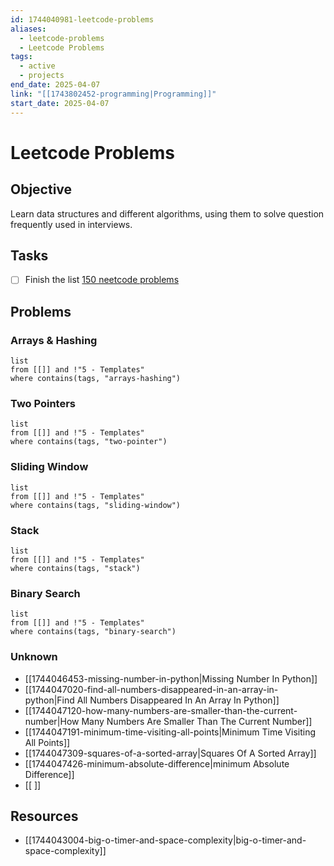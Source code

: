 ```yaml
---
id: 1744040981-leetcode-problems
aliases:
  - leetcode-problems
  - Leetcode Problems
tags:
  - active
  - projects
end_date: 2025-04-07
link: "[[1743802452-programming|Programming]]"
start_date: 2025-04-07
---
```

# Leetcode Problems
## Objective
Learn data structures and different algorithms, using them to solve question frequently used in interviews.
## Tasks
- [ ] Finish the list [150 neetcode problems](https://neetcode.io/practice)
## Problems
### Arrays & Hashing

```dataview
list
from [[]] and !"5 - Templates"
where contains(tags, "arrays-hashing")
```
### Two Pointers

```dataview
list
from [[]] and !"5 - Templates"
where contains(tags, "two-pointer")
```
### Sliding Window

```dataview
list
from [[]] and !"5 - Templates"
where contains(tags, "sliding-window")
```
### Stack

```dataview
list
from [[]] and !"5 - Templates"
where contains(tags, "stack")
```
### Binary Search

```dataview
list
from [[]] and !"5 - Templates"
where contains(tags, "binary-search")
```
### Unknown
- [[1744046453-missing-number-in-python|Missing Number In Python]]
- [[1744047020-find-all-numbers-disappeared-in-an-array-in-python|Find All Numbers Disappeared In An Array In Python]]
- [[1744047120-how-many-numbers-are-smaller-than-the-current-number|How Many Numbers Are Smaller Than The Current Number]]
- [[1744047191-minimum-time-visiting-all-points|Minimum Time Visiting All Points]]
- [[1744047309-squares-of-a-sorted-array|Squares Of A Sorted Array]]
- [[1744047426-minimum-absolute-difference|minimum Absolute Difference]]
- [[ ]]

## Resources
- [[1744043004-big-o-timer-and-space-complexity|big-o-timer-and-space-complexity]]

